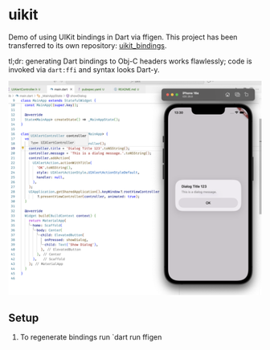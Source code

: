 # uikit

Demo of using UIKit bindings in Dart via ffigen. This project has been transferred to its own repository: [uikit_bindings](https://github.com/orestesgaolin/uikit_bindings).

tl;dr: generating Dart bindings to Obj-C headers works flawlessly; code is invoked via `dart:ffi` and syntax looks Dart-y.

![](demo.png)


## Setup

1. To regenerate bindings run `dart run ffigen